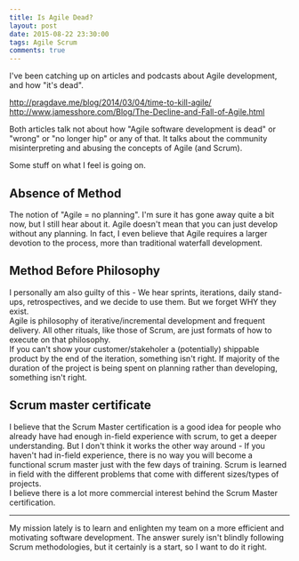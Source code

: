 ```yaml
---
title: Is Agile Dead? 
layout: post
date: 2015-08-22 23:30:00
tags: Agile Scrum 
comments: true
---
```


I've been catching up on articles and podcasts about Agile development, and how "it's dead". 

http://pragdave.me/blog/2014/03/04/time-to-kill-agile/  
http://www.jamesshore.com/Blog/The-Decline-and-Fall-of-Agile.html  

Both articles talk not about how "Agile software development is dead" or "wrong" or "no longer hip" or any of that. It talks about the community misinterpreting and abusing the concepts of Agile (and Scrum).  

Some stuff on what I feel is going on.  

## Absence of Method  

The notion of "Agile = no planning". I'm sure it has gone away quite a bit now, but I still hear about it. Agile doesn't mean that you can just develop without any planning. In fact, I even believe that Agile requires a larger devotion to the process, more than traditional waterfall development.  

## Method Before Philosophy

I personally am also guilty of this - We hear sprints, iterations, daily stand-ups, retrospectives, and we decide to use them. But we forget WHY they exist.  
Agile is philosophy of iterative/incremental development and frequent delivery. All other rituals, like those of Scrum, are just formats of how to execute on that philosophy.  
If you can't show your customer/stakeholer a (potentially) shippable product by the end of the iteration, something isn't right. If majority of the duration of the project is being spent on planning rather than developing, something isn't right.  

## Scrum master certificate  

I believe that the Scrum Master certification is a good idea for people who already have had enough in-field experience with scrum, to get a deeper understanding. But I don't think it works the other way around - If you haven't had in-field experience, there is no way you will become a functional scrum master just with the few days of training. 
Scrum is learned in field with the different problems that come with different sizes/types of projects.  
I believe there is a lot more commercial interest behind the Scrum Master certification.  


---  

My mission lately is to learn and enlighten my team on a more efficient and motivating software development. The answer surely isn't blindly following Scrum methodologies, but it certainly is a start, so I want to do it right.  


